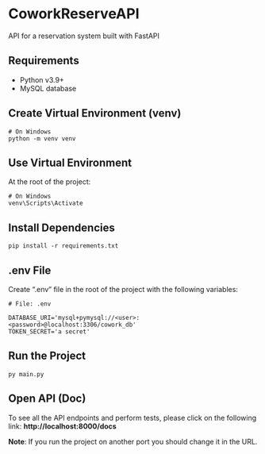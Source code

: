 # CoworkReserveAPI
API for a reservation system built with FastAPI

## Requirements

- Python v3.9+
- MySQL database

## Create Virtual Environment (venv)

```$
# On Windows
python -m venv venv
```

## Use Virtual Environment

At the root of the project:

```$
# On Windows
venv\Scripts\Activate
```

## Install Dependencies

```$
pip install -r requirements.txt
```

## .env File

Create “.env” file in the root of the project with the following variables:

```$
# File: .env

DATABASE_URI='mysql+pymysql://<user>:<password>@localhost:3306/cowork_db'
TOKEN_SECRET='a secret'
```

## Run the Project

```$
py main.py
```

## Open API (Doc)

To see all the API endpoints and perform tests, please click on the following link: **http://localhost:8000/docs**

**Note**: If you run the project on another port you should change it in the URL.
